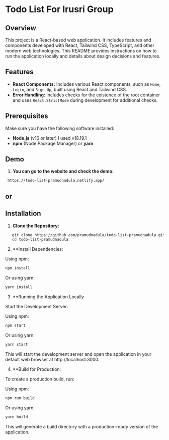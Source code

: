 # Todo List For Irusri Group

## Overview

This project is a React-based web application. It includes features and components developed with React, Tailwind CSS, TypeScript, and other modern web technologies. This README provides instructions on how to run the application locally and details about design decisions and features.

## Features

- **React Components:** Includes various React components, such as `Home`, `Login`, and `Sign Up`, built using React and Tailwind CSS.
- **Error Handling:** Includes checks for the existence of the root container and uses `React.StrictMode` during development for additional checks.

## Prerequisites

Make sure you have the following software installed:

- **Node.js** (v16 or later) I used v18.19.1
- **npm** (Node Package Manager) or **yarn**

## Demo

1. **You can go to the website and check the demo:**


```bash
 https://todo-list-pramudnadula.netlify.app/
```

## or

## Installation

1. **Clone the Repository:**

```bash
   git clone https://github.com/pramudnadula/todo-list-pramudnadula.git
   cd todo-list-pramudnadula
```

2. **Install Dependencies:

Using npm:
```bash
npm install
```
Or using yarn:
```bash
yarn install
```

3. **Running the Application Locally

Start the Development Server:

Using npm:
```bash
npm start
```

Or using yarn:
```bash
yarn start
```

This will start the development server and open the application in your default web browser at http://localhost:3000.

4. **Build for Production:

To create a production build, run:

Using npm:

```bash
npm run build
```

Or using yarn:
```bash
yarn build
```
This will generate a build directory with a production-ready version of the application.

